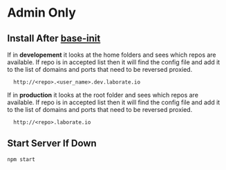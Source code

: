 # Admin Only

Install After [base-init](https://github.com/Laborate/base-init)
-----------------------------------------------------------------
If in **developement** it looks at the home folders and sees which repos are available. 
If repo is in accepted list then it will find the config file and add it to the list of domains and ports
that need to be reversed proxied.

```
  http://<repo>.<user_name>.dev.laborate.io
```

If in **production** it looks at the root folder and sees which repos are available. 
If repo is in accepted list then it will find the config file and add it to the list of domains and ports
that need to be reversed proxied.

```
  http://<repo>.laborate.io
```

Start Server If Down
------------------------------
```bash
npm start
```
